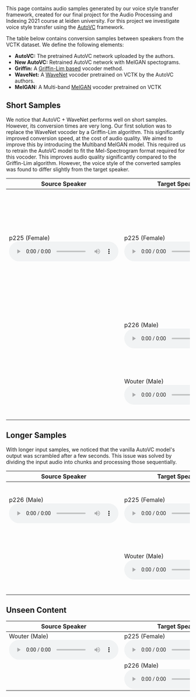 This page contains audio samples generated by our voice style transfer framework, created for our final project for the Audio Processing and Indexing 2021 course at leiden university. For this project we investigate voice style transfer using the [AutoVC](https://github.com/auspicious3000/autovc) framework.

The table below contains conversion samples between speakers from the VCTK dataset. We define the following elements:

* **AutoVC:** The pretrained AutoVC network uploaded by the authors.
* **New AutoVC:** Retrained AutoVC network with MelGAN spectograms.
* **Griffin:** A [Griffin-Lim based](https://librosa.org/doc/main/generated/librosa.griffinlim.html) vocoder method.
* **WaveNet:** A [WaveNet](https://github.com/r9y9/wavenet_vocoder) vocoder pretrained on VCTK by the AutoVC authors.
* **MelGAN:** A Multi-band [MelGAN](https://github.com/kan-bayashi/ParallelWaveGAN) vocoder pretrained on VCTK

<style>
	.alignright {
		text-align: right;
		float:right;
	}
</style>

## Short Samples
We notice that AutoVC + WaveNet performs well on short samples. However, its conversion times are very long. Our first solution was to replace the WaveNet vocoder by a Griffin-Lim algorithm. This significantly improved conversion speed, at the cost of audio quality. We aimed to improve this by introducing the Multiband MelGAN model. This required us to retrain the AutoVC model to fit the Mel-Spectrogram format required for this vocoder. This improves audio quality significantly compared to the Griffin-Lim algorithm. However, the voice style of the converted samples was found to differ slightly from the target speaker.

| Source Speaker | Target Speaker | Results |
|----|----|----|
| p225 (Female) <br> <audio controls> <source src='https://raw.githubusercontent.com/Woutah/API/gh-pages/samples/p225_001.wav'></audio> | p225 (Female) <br> <audio controls> <source src='https://raw.githubusercontent.com/Woutah/API/gh-pages/samples/p225_001.wav'></audio> | AutoVC + WaveNet (Baseline)<span class='alignright'>(320.76s)</span> <br>  <audio controls> <source src='https://raw.githubusercontent.com/Woutah/API/gh-pages/samples/p225_001xp225_old_wavenet.wav'></audio> AutoVC + Griffin <span class='alignright'>(1.19s)</span><br> <audio controls> <source src='https://raw.githubusercontent.com/Woutah/API/gh-pages/samples/p225_001xp225_old_griffin.wav'></audio> <br> AutoVC + MelGAN <span class='alignright'>(1.07s)</span><br>  <audio controls> <source src='https://raw.githubusercontent.com/Woutah/API/gh-pages/samples/p225_001xp225_old_melgan.wav'></audio> <br> New AutoVC + MelGAN <span class='alignright'>(0.80s)</span><br> <audio controls> <source src='https://raw.githubusercontent.com/Woutah/API/gh-pages/samples/p225_001xp225_new_melgan.wav'></audio> |
| | p226 (Male) <br> <audio controls> <source src='https://raw.githubusercontent.com/Woutah/API/gh-pages/samples/p226_003.wav'></audio> | AutoVC + WaveNet <span class='alignright'>(306.57s)</span> <br> <audio controls> <source src='https://raw.githubusercontent.com/Woutah/API/gh-pages/samples/p225_001xp226_old_wavenet.wav'></audio> <br> New AutoVC + MelGAN <span class='alignright'>(1.08s)</span> <br> <audio controls> <source src='https://raw.githubusercontent.com/Woutah/API/gh-pages/samples/p225_001xp226_new_melgan.wav'></audio> |
| | Wouter (Male) <br>  <audio controls> <source src='https://raw.githubusercontent.com/Woutah/API/gh-pages/samples/Wouter_this_is_a_testsentence.wav'></audio> |AutoVC + WaveNet  <span class='alignright'>(313.75s)</span> <audio controls> <source src='https://raw.githubusercontent.com/Woutah/API/gh-pages/samples/p225_001xWouter_wavenet.wav'></audio> AutoVC + MelGAN  <span class='alignright'>(1.31s)</span> <audio controls> <source src='https://raw.githubusercontent.com/Woutah/API/gh-pages/samples/p225_001xWouter_new_melgan.wav'></audio>|

## Longer Samples

With longer input samples, we noticed that the vanilla AutoVC model's output was scrambled after a few seconds. This issue was solved by dividing the input audio into chunks and processing those sequentially.

| Source Speaker | Target Speaker | Results |
|----|----|----|
|p226 (Male)<br> <audio controls> <source src='https://raw.githubusercontent.com/Woutah/API/gh-pages/samples/p226_003.wav'></audio>| p225 (Female) <br>  <audio controls> <source src='https://raw.githubusercontent.com/Woutah/API/gh-pages/samples/p225_001.wav'></audio>|AutoVC + WaveNet <span class='alignright'>(1039.64s)</span> <br> <audio controls><source src='https://raw.githubusercontent.com/Woutah/API/gh-pages/samples/p226_003xp225_wavenet.wav'></audio> New AutoVC + MelGAN <span class='alignright'>(2.10s)</span><br> <audio controls> <source src='https://raw.githubusercontent.com/Woutah/API/gh-pages/samples/p226_003xp225_new_melgan.wav'>|
||Wouter (Male) <br> <audio controls> <source src='https://raw.githubusercontent.com/Woutah/API/gh-pages/samples/Wouter_this_is_a_testsentence.wav'></audio>| AutoVC + WaveNet <span class='alignright'>(905.23s)</span> <br> <audio controls><source src='https://raw.githubusercontent.com/Woutah/API/gh-pages/samples/p225_003xWouter_wavenet.wav'></audio> New AutoVC + MelGAN <span class='alignright'>(1.92s)</span><br> <audio controls> <source src='https://raw.githubusercontent.com/Woutah/API/gh-pages/samples/p226_003xWouter_new_melgan.wav'></audio>|

## Unseen Content
| Source Speaker | Target Speaker | Results |
|----|----|----|
|Wouter (Male)<br> <audio controls> <source src=' '></audio>| p225 (Female) <br>  <audio controls> <source src='https://raw.githubusercontent.com/Woutah/API/gh-pages/samples/p225_001.wav'></audio>|New AutoVC + MelGAN <span class='alignright'>(1.390s)</span> <br> <audio controls><source src='https://raw.githubusercontent.com/Woutah/API/gh-pages/samples/6xp225_new_melgan.wav'></audio>|
||p226 (Male) <br> <audio controls> <source src='https://raw.githubusercontent.com/Woutah/API/gh-pages/samples/p226_003.wav'></audio>| New AutoVC + MelGAN <span class='alignright'>(1.152s)</span> <br> <audio controls><source src='https://raw.githubusercontent.com/Woutah/API/gh-pages/samples/6xp226_new_melgan.wav'></audio></audio>|

